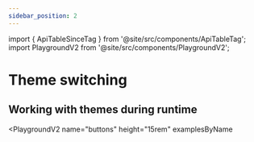 ```yaml
---
sidebar_position: 2
---
```

import { ApiTableSinceTag } from '@site/src/components/ApiTableTag';
import PlaygroundV2 from '@site/src/components/PlaygroundV2';

# Theme switching

## Working with themes during runtime

<ApiTableSinceTag message="1.3.0" />

<PlaygroundV2
  name="buttons"
  height="15rem"
  examplesByName  
>
</PlaygroundV2>
